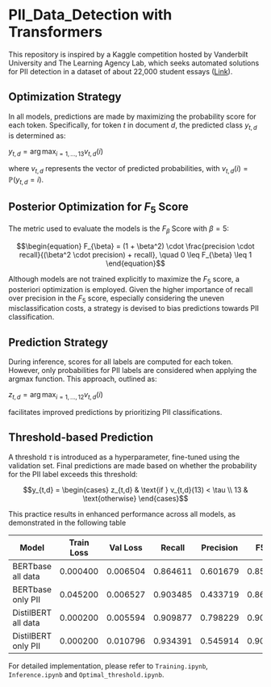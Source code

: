 # PII_Data_Detection with Transformers
This repository is inspired by a Kaggle competition hosted by Vanderbilt University and The Learning Agency Lab, which seeks automated solutions for PII detection in a dataset of about 22,000 student essays (<a href="https://www.kaggle.com/competitions/pii-detection-removal-from-educational-data" target="_blank">Link</a>).

## Optimization Strategy

In all models, predictions are made by maximizing the probability score for each token. Specifically, for token $t$ in document $d$, the predicted class $y_{t,d}$ is determined as:


$y_{t,d} = \arg\max_{i = 1,...,13} v_{t,d}(i)$

where $v_{t,d}$ represents the vector of predicted probabilities, with $v_{t,d}(i) = \mathbb{P}(y_{t,d} = i)$.

## Posterior Optimization for $F_5$ Score

The metric used to evaluate the models is the $F_{\beta}$ Score with $\beta = 5$:
```math
\begin{equation}
F_{\beta} = (1 + \beta^2) \cdot \frac{precision \cdot recall}{(\beta^2 \cdot precision) + recall}, \quad 0 \leq F_{\beta} \leq 1
\end{equation}
```

Although models are not trained explicitly to maximize the $F_5$ score, a posteriori optimization is employed. Given the higher importance of recall over precision in the $F_5$ score, especially considering the uneven misclassification costs, a strategy is devised to bias predictions towards PII classification.

## Prediction Strategy

During inference, scores for all labels are computed for each token. However, only probabilities for PII labels are considered when applying the argmax function. This approach, outlined as:


$z_{t,d} = \arg\max_{i = 1,...,12} v_{t,d}(i)$

facilitates improved predictions by prioritizing PII classifications.

## Threshold-based Prediction

A threshold $\tau$ is introduced as a hyperparameter, fine-tuned using the validation set. Final predictions are made based on whether the probability for the PII label exceeds this threshold:

```math
y_{t,d} = \begin{cases} 
    z_{t,d} & \text{if } v_{t,d}(13) < \tau \\
    13 & \text{otherwise} 
\end{cases}
```

This practice results in enhanced performance across all models, as demonstrated in the following table

| Model                | Train Loss | Val Loss | Recall  | Precision | F5val   | F5test | F5test+threshold |
|----------------------|------------|----------|---------|-----------|---------|--------|------------------|
| BERTbase all data    | 0.000400   | 0.006504 | 0.864611| 0.601679  | 0.850319| 0.821  | 0.828            |
| BERTbase only PII    | 0.045200   | 0.006527 | 0.903485| 0.433719  | 0.867353| 0.875  | 0.878            |
| DistilBERT all data  | 0.000200   | 0.005594 | 0.909877| 0.798229  | 0.905009| 0.866  | 0.877            |
| DistilBERT only PII  | 0.000200   | 0.010796 | 0.934391| 0.545914  | 0.909498| 0.905  | 0.906            |

For detailed implementation, please refer to ```Training.ipynb```, ```Inference.ipynb``` and ```Optimal_threshold.ipynb```.



